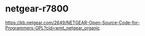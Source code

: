 # netgear-r7800
https://kb.netgear.com/2649/NETGEAR-Open-Source-Code-for-Programmers-GPL?cid=wmt_netgear_organic
